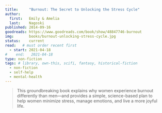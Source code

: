 ```yaml
---
title:     "Burnout: The Secret to Unlocking the Stress Cycle"
author: 
  first:   Emily & Amelia 
  last:    Nagoski
published: 2014-09-16 
goodreads: https://www.goodreads.com/book/show/48847746-burnout
img:       books/burnout-unlocking-stress-cycle.jpg
status:    current
read:   # must order recent first
  - start: 2021-04-18 
#    end:   2021-04-18
type: non-fiction
tags: # library, own-this, scifi, fantasy, historical-fiction
  - non-fiction
  - self-help
  - mental-health
---
```


> This groundbreaking book explains why women experience burnout differently than men—and provides a simple, science-based plan to help women minimize stress, manage emotions, and live a more joyful life.

